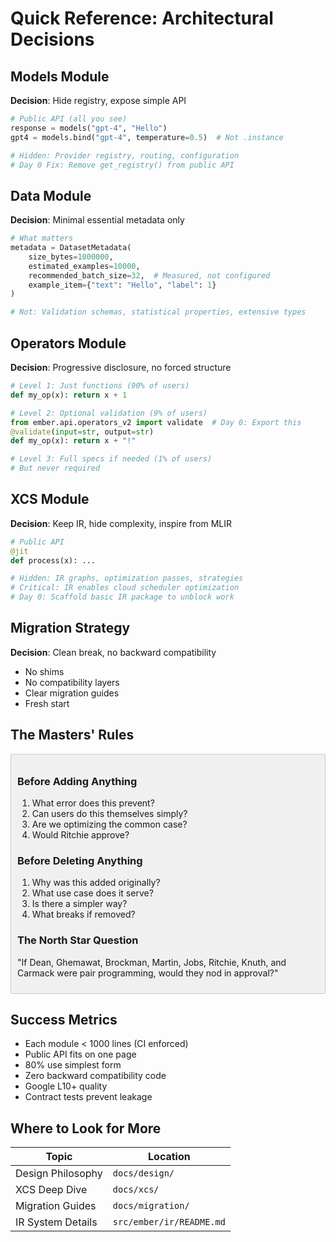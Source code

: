 # Quick Reference: Architectural Decisions

## Models Module
**Decision**: Hide registry, expose simple API
```python
# Public API (all you see)
response = models("gpt-4", "Hello")
gpt4 = models.bind("gpt-4", temperature=0.5)  # Not .instance

# Hidden: Provider registry, routing, configuration
# Day 0 Fix: Remove get_registry() from public API
```

## Data Module  
**Decision**: Minimal essential metadata only
```python
# What matters
metadata = DatasetMetadata(
    size_bytes=1000000,
    estimated_examples=10000,
    recommended_batch_size=32,  # Measured, not configured
    example_item={"text": "Hello", "label": 1}
)

# Not: Validation schemas, statistical properties, extensive types
```

## Operators Module
**Decision**: Progressive disclosure, no forced structure
```python
# Level 1: Just functions (90% of users)
def my_op(x): return x + 1

# Level 2: Optional validation (9% of users)
from ember.api.operators_v2 import validate  # Day 0: Export this
@validate(input=str, output=str)
def my_op(x): return x + "!"

# Level 3: Full specs if needed (1% of users)
# But never required
```

## XCS Module
**Decision**: Keep IR, hide complexity, inspire from MLIR
```python
# Public API
@jit
def process(x): ...

# Hidden: IR graphs, optimization passes, strategies
# Critical: IR enables cloud scheduler optimization
# Day 0: Scaffold basic IR package to unblock work
```

## Migration Strategy
**Decision**: Clean break, no backward compatibility
- No shims
- No compatibility layers  
- Clear migration guides
- Fresh start

## The Masters' Rules

<div style="background: #f0f0f0; padding: 10px; border: 1px solid #ccc;">

### Before Adding Anything
1. What error does this prevent?
2. Can users do this themselves simply?
3. Are we optimizing the common case?
4. Would Ritchie approve?

### Before Deleting Anything  
1. Why was this added originally?
2. What use case does it serve?
3. Is there a simpler way?
4. What breaks if removed?

### The North Star Question
"If Dean, Ghemawat, Brockman, Martin, Jobs, Ritchie, Knuth, and Carmack were pair programming, would they nod in approval?"

</div>

## Success Metrics
- Each module < 1000 lines (CI enforced)
- Public API fits on one page
- 80% use simplest form
- Zero backward compatibility code
- Google L10+ quality
- Contract tests prevent leakage

## Where to Look for More

| Topic | Location |
|-------|----------|
| Design Philosophy | `docs/design/` |
| XCS Deep Dive | `docs/xcs/` |
| Migration Guides | `docs/migration/` |
| IR System Details | `src/ember/ir/README.md` |